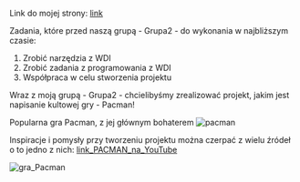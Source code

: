 Link do mojej strony: [link](https://sszkarlat.github.io/wdi/)

Zadania, które przed naszą grupą - Grupa2 - do wykonania w najbliższym czasie:
1) Zrobić narzędzia z WDI
2) Zrobić zadania z programowania z WDI
3) Współpraca w celu stworzenia projektu

Wraz z moją grupą - Grupa2 - chcielibyśmy zrealizować projekt, jakim jest napisanie kultowej gry - Pacman!

Popularna gra Pacman, z jej głównym bohaterem
  ![pacman](https://user-images.githubusercontent.com/115925925/210133484-67ddf3f1-1fb7-4000-82cf-b5088110fdff.png)

Inspiracje i pomysły przy tworzeniu projektu można czerpać z wielu źródeł o to jedno z nich:
[link_PACMAN_na_YouTube](https://www.youtube.com/watch?v=9H27CimgPsQ)

![gra_Pacman](https://user-images.githubusercontent.com/115925925/210133732-ca74fdc4-b73b-4a51-b799-720de45034ca.png)

